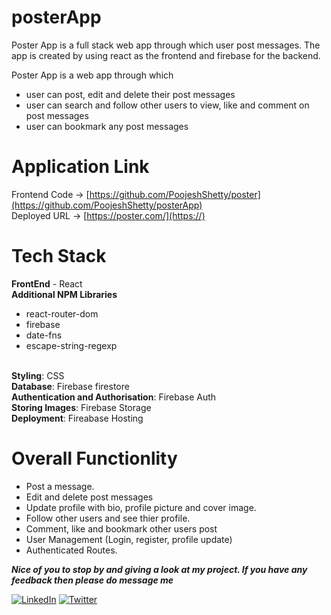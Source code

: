 # posterApp
Poster App is a full stack web app through which user post messages. The app is created by using react as the frontend and firebase for the backend.

Poster App is a web app through which
- user can post, edit and delete their post messages
- user can search and follow other users to view, like and comment on post messages
- user can bookmark any post messages

# Application Link

Frontend Code -> [https://github.com/PoojeshShetty/poster](https://github.com/PoojeshShetty/posterApp)
<br>
Deployed URL -> [https://poster.com/](https://)

# Tech Stack

<b>FrontEnd</b> - React
<br>
<b>Additional NPM Libraries</b>
  - react-router-dom
  - firebase
  - date-fns
  - escape-string-regexp
<br>
<b>Styling</b>: CSS
<br>
<b>Database</b>: Firebase firestore
<br>
<b>Authentication and Authorisation</b>: Firebase Auth
<br>
<b>Storing Images</b>: Firebase Storage
<br>
<b>Deployment</b>: Fireabase Hosting
<br>

# Overall Functionlity
- Post a message.
- Edit and delete post messages
- Update profile with bio, profile picture and cover image.
- Follow other users and see thier profile. 
- Comment, like and bookmark other users post
- User Management (Login, register, profile update) 
- Authenticated Routes.


***Nice of you to stop by and giving a look at my project. If you have any feedback then please do message me***

 [![LinkedIn](https://img.shields.io/static/v1.svg?label=connect&message=@poojeshShetty&color=white&logo=linkedin&style=flat&logoColor=white&colorA=blue)](https://www.linkedin.com/in/poojesh-shetty/) [![Twitter](https://img.shields.io/static/v1.svg?label=connect&message=@poojeshShetty&color=white&logo=twitter&style=flat&logoColor=white&colorA=blue)](https://twitter.com/ShettyPoojesh)
